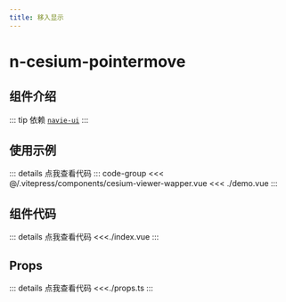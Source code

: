 ```yaml
---
title: 移入显示
---
```


# n-cesium-pointermove

## 组件介绍

::: tip 依赖
[`navie-ui`](https://www.naiveui.com/)
:::

## 使用示例

<script setup>
import Demo from './demo.vue'
</script>
<ClientOnly>
<CesiumViewerWapper>
<template #default="{ viewer }">
<Demo :viewer="viewer" />
</template>
</CesiumViewerWapper>
</ClientOnly>

::: details 点我查看代码
::: code-group
<<< @/.vitepress/components/cesium-viewer-wapper.vue
<<< ./demo.vue
:::

## 组件代码

::: details 点我查看代码
<<<./index.vue
:::

## Props

::: details 点我查看代码
<<<./props.ts
:::
